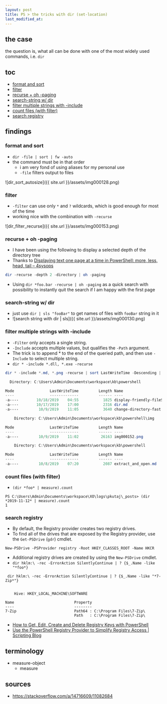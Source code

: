 ```yaml
---
layout: post
title: PS > the tricks with dir (set-location)
last_modified_at: 
---
```

## the case	
the question is, what all can be done with one of the most widely used commands, i.e. `dir`

## toc
<!-- TOC -->

- [format and sort](#format-and-sort)
- [filter](#filter)
- [recurse + oh -paging](#recurse--oh--paging)
- [search-string w/ dir](#search-string-w-dir)
- [filter multiple strings with -include](#filter-multiple-strings-with--include)
- [count files (with filter)](#count-files-with-filter)
- [search registry](#search-registry)

<!-- /TOC -->

## findings
### format and sort
* `dir -file | sort | fw -auto`
* the command must be in that order
    * i am very fond of using aliases for my personal use
    * `-file` filters output to files

![dir_sort_autosize]({{ site.url }}/assets/img000128.png)


### filter
- `-filter` can use only `*` and `?` wildcards, which is good enough for most of the time
- working nice with the combination with `-recurse`

![dir_filter_recurse]({{ site.url }}/assets/img000153.png)

### recurse + oh -paging
* I have been using the following to display a selected depth of the directory tree
* Thanks to [Displaying text one page at a time in PowerShell: more, less, head, tail – 4sysops](https://4sysops.com/archives/displaying-text-one-page-at-a-time-in-powershell-more-less-head-tail/)
```powershell
dir -recurse -depth 2 -directory | oh -paging
```
* Using `dir *foo.bar -recurse | oh -paging` as a quick search with possibility to instantly quit the search if I am happy with the first page

### search-string w/ dir
* just use `dir | sls "fooBar"` to get names of files with `fooBar` string in it
* ![search string with dir | sls]({{ site.url }}/assets/img000130.png) 

### filter multiple strings with -include
* `-Filter` only accepts a single string. 
* `-Include` accepts multiple values, but qualifies the `-Path` argument. 
* The trick is to append \* to the end of the queried path, and then use `-Include` to select multiple string. 
* `dir * -include *.dll, *.exe -recurse`

```powershell
dir * -include *.md, *.png -recurse | sort LastWriteTime -Descending | select -first 

  Directory: C:\Users\Admin\Documents\workspace\kb\powershell

Mode                LastWriteTime         Length Name
----                -------------         ------ ----
-a----        10/18/2019    04:55           1825 display-friendly-fileSize.md
-a----        10/17/2019    17:00           2316 dir.md
-a----         10/9/2019    11:05           3640 change-directory-fast.md

    Directory: C:\Users\Admin\Documents\workspace\kb\powershell\img

Mode                LastWriteTime         Length Name
----                -------------         ------ ----
-a----         10/9/2019    11:02          26163 img000152.png

    Directory: C:\Users\Admin\Documents\workspace\kb\powershell

Mode                LastWriteTime         Length Name
----                -------------         ------ ----
-a----         10/8/2019    07:20           2087 extract_and_open.md
```

### count files (with filter)
* `(dir *foo* | measure).count`
```plaintext
PS C:\Users\Admin\Documents\workspace\XO\logs\pkutaj\_posts> (dir *2019-11-12* | measure).count
1
```
### search registry
* By default, the Registry provider creates two registry drives. 
* To find all of the drives that are exposed by the Registry provider, use the `Get-PSDrive` (`gdr`) cmdlet. 

```
New-PSDrive -PSProvider registry -Root HKEY_CLASSES_ROOT -Name HKCR
```

* Additional registry drives are created by using the `New-PSDrive` cmdlet. 
* `dir hklm:\ -rec -ErrorAction SilentlyContinue | ? {$_.Name -like "*foo*}`

```
 dir hklm:\ -rec -ErrorAction SilentlyContinue | ? {$_.Name -like "*7-Zip*"}


    Hive: HKEY_LOCAL_MACHINE\SOFTWARE

Name                           Property
----                           --------
7-Zip                          Path64 : C:\Program Files\7-Zip\
                               Path   : C:\Program Files\7-Zip\
```

* [How to Get, Edit, Create and Delete Registry Keys with PowerShell](https://blog.netwrix.com/2018/09/11/how-to-get-edit-create-and-delete-registry-keys-with-powershell/)
* [Use the PowerShell Registry Provider to Simplify Registry Access | Scripting Blog](https://devblogs.microsoft.com/scripting/use-the-powershell-registry-provider-to-simplify-registry-access/)
## terminology
* measure-object
    * measure
 
## sources
* https://stackoverflow.com/a/14716609/11082684
